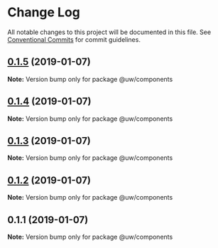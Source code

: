 # Change Log

All notable changes to this project will be documented in this file.
See [Conventional Commits](https://conventionalcommits.org) for commit guidelines.

## [0.1.5](https://github.com/srobinson/unicode-wiki/compare/@uw/components@0.1.4...@uw/components@0.1.5) (2019-01-07)

**Note:** Version bump only for package @uw/components





## [0.1.4](https://github.com/srobinson/unicode-wiki/compare/@uw/components@0.1.3...@uw/components@0.1.4) (2019-01-07)

**Note:** Version bump only for package @uw/components





## [0.1.3](https://github.com/srobinson/unicode-wiki/compare/@uw/components@0.1.2...@uw/components@0.1.3) (2019-01-07)

**Note:** Version bump only for package @uw/components





## [0.1.2](https://github.com/srobinson/unicode-wiki/compare/@uw/components@0.1.1...@uw/components@0.1.2) (2019-01-07)

**Note:** Version bump only for package @uw/components





## 0.1.1 (2019-01-07)

**Note:** Version bump only for package @uw/components
